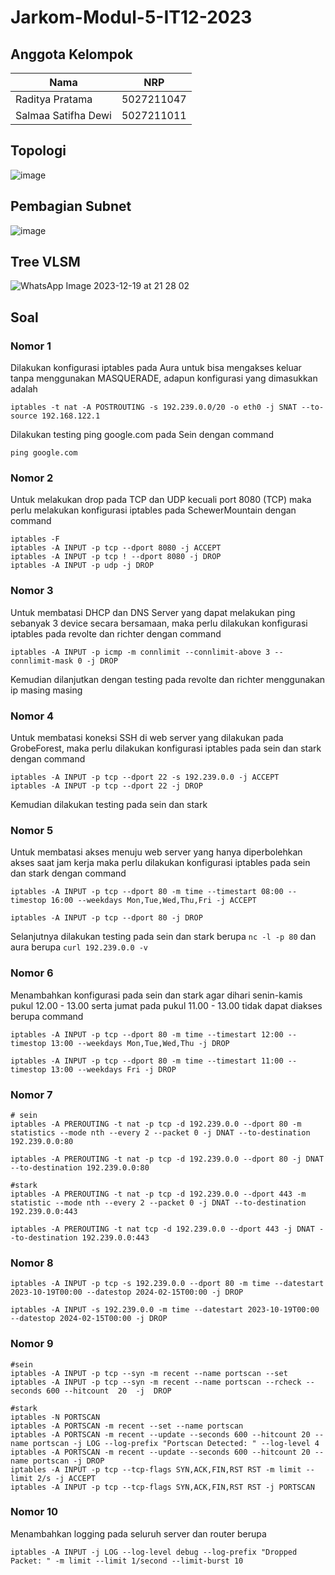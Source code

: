# Jarkom-Modul-5-IT12-2023
## Anggota Kelompok
| Nama                   | NRP        |
| ---------------------- | ---------- |
| Raditya Pratama        | 5027211047 |
| Salmaa Satifha Dewi     | 5027211011 |

## Topologi
![image](https://github.com/Almambul/Jarkom-Modul-5-IT12-2023/assets/107543354/b408c850-9ec6-4209-8b8e-162a1a152cfd)

## Pembagian Subnet
![image](https://github.com/Almambul/Jarkom-Modul-5-IT12-2023/assets/107543354/148b435e-e5e5-427c-87ee-3632934b0042)

## Tree VLSM
![WhatsApp Image 2023-12-19 at 21 28 02](https://github.com/Almambul/Jarkom-Modul-5-IT12-2023/assets/107543354/b76d4fca-ed35-4435-846d-4f0c2c31f4ff)

## Soal
###   Nomor 1
Dilakukan konfigurasi iptables pada Aura untuk bisa mengakses keluar tanpa menggunakan MASQUERADE, adapun konfigurasi yang dimasukkan adalah 
```
iptables -t nat -A POSTROUTING -s 192.239.0.0/20 -o eth0 -j SNAT --to-source 192.168.122.1
```
Dilakukan testing ping google.com pada Sein dengan command
```
ping google.com
```

###   Nomor 2
Untuk melakukan drop pada TCP dan UDP kecuali port 8080 (TCP) maka perlu melakukan konfigurasi iptables pada SchewerMountain dengan command
```
iptables -F
iptables -A INPUT -p tcp --dport 8080 -j ACCEPT
iptables -A INPUT -p tcp ! --dport 8080 -j DROP
iptables -A INPUT -p udp -j DROP
```

###   Nomor 3
Untuk membatasi DHCP dan DNS Server yang dapat melakukan ping sebanyak 3 device secara bersamaan, maka perlu dilakukan konfigurasi iptables pada revolte dan richter dengan command
```
iptables -A INPUT -p icmp -m connlimit --connlimit-above 3 --connlimit-mask 0 -j DROP
```
Kemudian dilanjutkan dengan testing pada revolte dan richter menggunakan ip masing masing

###   Nomor 4
Untuk membatasi koneksi SSH di web server yang dilakukan pada GrobeForest, maka perlu dilakukan konfigurasi iptables pada sein dan stark dengan command
```
iptables -A INPUT -p tcp --dport 22 -s 192.239.0.0 -j ACCEPT
iptables -A INPUT -p tcp --dport 22 -j DROP
```
Kemudian dilakukan testing pada sein dan stark

###   Nomor 5
Untuk membatasi akses menuju web server yang hanya diperbolehkan akses saat jam kerja maka perlu dilakukan konfigurasi iptables pada sein dan stark dengan command
```
iptables -A INPUT -p tcp --dport 80 -m time --timestart 08:00 --timestop 16:00 --weekdays Mon,Tue,Wed,Thu,Fri -j ACCEPT

iptables -A INPUT -p tcp --dport 80 -j DROP
```
Selanjutnya dilakukan testing pada sein dan stark berupa ```nc -l -p 80``` dan aura berupa ```curl 192.239.0.0 -v```

###   Nomor 6
Menambahkan konfigurasi pada sein dan stark agar dihari senin-kamis pukul 12.00 - 13.00 serta jumat pada pukul 11.00 - 13.00 tidak dapat diakses berupa command
```
iptables -A INPUT -p tcp --dport 80 -m time --timestart 12:00 --timestop 13:00 --weekdays Mon,Tue,Wed,Thu -j DROP

iptables -A INPUT -p tcp --dport 80 -m time --timestart 11:00 --timestop 13:00 --weekdays Fri -j DROP
```

###   Nomor 7
```
# sein
iptables -A PREROUTING -t nat -p tcp -d 192.239.0.0 --dport 80 -m statistics --mode nth --every 2 --packet 0 -j DNAT --to-destination 192.239.0.0:80

iptables -A PREROUTING -t nat -p tcp -d 192.239.0.0 --dport 80 -j DNAT --to-destination 192.239.0.0:80

#stark
iptables -A PREROUTING -t nat -p tcp -d 192.239.0.0 --dport 443 -m statistic --mode nth --every 2 --packet 0 -j DNAT --to-destination 192.239.0.0:443

iptables -A PREROUTING -t nat tcp -d 192.239.0.0 --dport 443 -j DNAT --to-destination 192.239.0.0:443
```

###   Nomor 8
```
iptables -A INPUT -p tcp -s 192.239.0.0 --dport 80 -m time --datestart 2023-10-19T00:00 --datestop 2024-02-15T00:00 -j DROP

iptables -A INPUT -s 192.239.0.0 -m time --datestart 2023-10-19T00:00 --datestop 2024-02-15T00:00 -j DROP
```

###   Nomor 9
```
#sein
iptables -A INPUT -p tcp --syn -m recent --name portscan --set
iptables -A INPUT -p tcp --syn -m recent --name portscan --rcheck --seconds 600 --hitcount  20  -j  DROP

#stark
iptables -N PORTSCAN
iptables -A PORTSCAN -m recent --set --name portscan
iptables -A PORTSCAN -m recent --update --seconds 600 --hitcount 20 --name portscan -j LOG --log-prefix "Portscan Detected: " --log-level 4
iptables -A PORTSCAN -m recent --update --seconds 600 --hitcount 20 --name portscan -j DROP
iptables -A INPUT -p tcp --tcp-flags SYN,ACK,FIN,RST RST -m limit --limit 2/s -j ACCEPT
iptables -A INPUT -p tcp --tcp-flags SYN,ACK,FIN,RST RST -j PORTSCAN
```

###   Nomor 10
Menambahkan logging pada seluruh server dan router berupa
```
iptables -A INPUT -j LOG --log-level debug --log-prefix "Dropped Packet: " -m limit --limit 1/second --limit-burst 10
```
